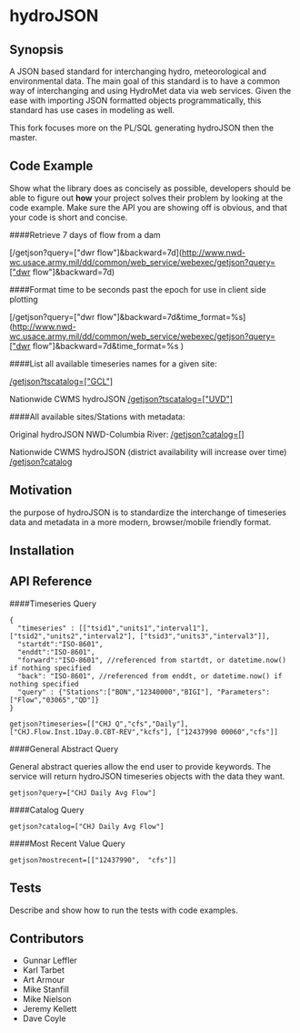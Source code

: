 hydroJSON
=========

## Synopsis
A JSON based standard for interchanging hydro, meteorological and environmental data. The main goal of this standard is to have a common way of interchanging  and using HydroMet data via web services. Given the ease with importing JSON formatted objects programmatically, this standard has use cases in modeling as well.

This fork focuses more on the PL/SQL generating hydroJSON then the master.

## Code Example

Show what the library does as concisely as possible, developers should be able to figure out **how** your project solves their problem by looking at the code example. Make sure the API you are showing off is obvious, and that your code is short and concise.

####Retrieve 7 days of flow from a dam

[/getjson?query=\["dwr flow"\]&backward=7d](http://www.nwd-wc.usace.army.mil/dd/common/web_service/webexec/getjson?query=["dwr flow"]&backward=7d)

####Format time to be seconds past the epoch for use in client side plotting

[/getjson?query=\["dwr flow"\]&backward=7d&time_format=%s](http://www.nwd-wc.usace.army.mil/dd/common/web_service/webexec/getjson?query=["dwr flow"]&backward=7d&time_format=%s )


####List all available timeseries names for a given site:

[/getjson?tscatalog=\["GCL"\]](http://www.nwd-wc.usace.army.mil/dd/common/web_service/webexec/getjson?tscatalog=["GCL"])

Nationwide CWMS hydroJSON
[/getjson?tscatalog=\["UVD"\]](http://corpsmapu.usace.army.mil/cm_apex/cwms_public.cwms_json.tscatalog?p_location_id=UVD)

####All available sites/Stations with metadata:

Original hydroJSON NWD-Columbia River: [/getjson?catalog=\[\]](http://www.nwd-wc.usace.army.mil/dd/common/web_service/webexec/getjson?catalog=[])

Nationwide CWMS hydroJSON (district availability will increase over time) 
[/getjson?catalog](http://corpsmapu.usace.army.mil/cm_apex/cwms_public.cwms_json.catalog)

## Motivation

the purpose of hydroJSON is to standardize the interchange of timeseries data and metadata in a more modern, browser/mobile friendly format.

## Installation


## API Reference

####Timeseries Query

    {
      "timeseries" : [["tsid1","units1","interval1"], ["tsid2","units2","interval2"], ["tsid3","units3","interval3"]],
      "startdt":"ISO-8601",
      "enddt":"ISO-8601",
      "forward":"ISO-8601", //referenced from startdt, or datetime.now() if nothing specified
      "back": "ISO-8601", //referenced from enddt, or datetime.now() if nothing specified
      "query" : {"Stations":["BON","12340000","BIGI"], "Parameters":["Flow","03065","QD"]}
    }
    
    getjson?timeseries=[["CHJ Q","cfs","Daily"], ["CHJ.Flow.Inst.1Day.0.CBT-REV","kcfs"], ["12437990 00060","cfs"]]

####General Abstract Query

General abstract queries allow the end user to provide keywords. The service will return hydroJSON timeseries objects with the data they want.

`getjson?query=["CHJ Daily Avg Flow"]`

####Catalog Query

`getjson?catalog=["CHJ Daily Avg Flow"]`

####Most Recent Value Query

`getjson?mostrecent=[["12437990",  "cfs"]]`



## Tests

Describe and show how to run the tests with code examples.

## Contributors
* Gunnar Leffler
* Karl Tarbet
* Art Armour
* Mike Stanfill
* Mike Nielson
* Jeremy Kellett
* Dave Coyle
